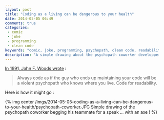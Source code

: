 ```yaml
---
layout: post
title: "Coding as a living can be dangerous to your health"
date: 2014-05-05 06:49
comments: true
categories:
 - comic
 - joke
 - programming
 - clean code
keywords: "comic, joke, programming, psychopath, clean code, readability"
description: "A simple drawing about the psychopath coworker developper famous joke"
---
```

[In 1991, John F. Woods wrote](https://groups.google.com/forum/#!topic/comp.lang.c++/rYCO5yn4lXw) :

> Always code as if the guy who ends up maintaining your code will be a
violent psychopath who knows where you live.  Code for readability.

Here is how it might go :

{% img center /imgs/2014-05-05-coding-as-a-living-can-be-dangerous-to-your-health/psychopath-coworker.JPG Simple drawing of the psychopath coworker begging his teammate for a speak ... with an axe ! %}
